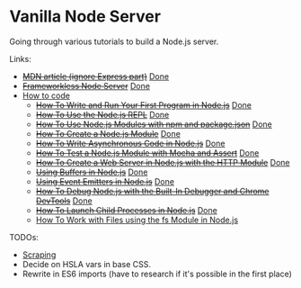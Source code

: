 # Vanilla Node Server

Going through various tutorials to build a Node.js server.

Links:

- <del>[MDN article (ignore Express part)](https://developer.mozilla.org/en-US/docs/Learn/Server-side/Express_Nodejs/development_environment)</del> <ins>Done</ins>
- <del>[Frameworkless Node Server](https://developer.mozilla.org/en-US/docs/Learn/Server-side/Node_server_without_framework)</del> <ins>Done</ins>
- [How to code](https://www.digitalocean.com/community/tutorial_series/how-to-code-in-node-js)
  - <del>[How To Write and Run Your First Program in Node.js](https://www.digitalocean.com/community/tutorials/how-to-write-and-run-your-first-program-in-node-js)</del> <ins>Done</ins>
  - <del>[How To Use the Node.js REPL](https://www.digitalocean.com/community/tutorials/how-to-use-the-node-js-repl)</del> <ins>Done</ins>
  - <del>[How To Use Node.js Modules with npm and package.json](https://www.digitalocean.com/community/tutorials/how-to-use-node-js-modules-with-npm-and-package-json)</del> <ins>Done</ins>
  - <del>[How To Create a Node.js Module](https://www.digitalocean.com/community/tutorials/how-to-create-a-node-js-module)</del> <ins>Done</ins>
  - <del>[How To Write Asynchronous Code in Node.js](https://www.digitalocean.com/community/tutorials/how-to-write-asynchronous-code-in-node-js)</del> <ins>Done</ins>
  - <del>[How To Test a Node.js Module with Mocha and Assert](https://www.digitalocean.com/community/tutorials/how-to-test-a-node-js-module-with-mocha-and-assert)</del> <ins>Done</ins>
  - <del>[How To Create a Web Server in Node.js with the HTTP Module](https://www.digitalocean.com/community/tutorials/how-to-create-a-web-server-in-node-js-with-the-http-module)</del> <ins>Done</ins>
  - <del>[Using Buffers in Node.js](https://www.digitalocean.com/community/tutorials/using-buffers-in-node-js)</del> <ins>Done</ins>
  - <del>[Using Event Emitters in Node.js](https://www.digitalocean.com/community/tutorials/using-event-emitters-in-node-js)</del> <ins>Done</ins>
  - <del>[How To Debug Node.js with the Built-In Debugger and Chrome DevTools](https://www.digitalocean.com/community/tutorials/how-to-debug-node-js-with-the-built-in-debugger-and-chrome-devtools)</del> <ins>Done</ins>
  - <del>[How To Launch Child Processes in Node.js](https://www.digitalocean.com/community/tutorials/how-to-launch-child-processes-in-node-js)</del> <ins>Done</ins>
  - [How To Work with Files using the fs Module in Node.js](https://www.digitalocean.com/community/tutorials/how-to-work-with-files-using-the-fs-module-in-node-js)

TODOs:

- [Scraping](https://www.digitalocean.com/community/tutorials/how-to-scrape-a-website-using-node-js-and-puppeteer)
- Decide on HSLA vars in base CSS.
- Rewrite in ES6 imports (have to research if it's possible in the first place)

